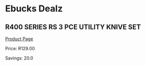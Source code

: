 
# Ebucks Dealz
## R400 SERIES RS 3 PCE UTILITY KNIVE SET
[Product Page](https://www.ebucks.com/web/shop/productSelected.do?prodId=779056540&catId=714962196)

Price: R129.00

Savings: 20.0


	